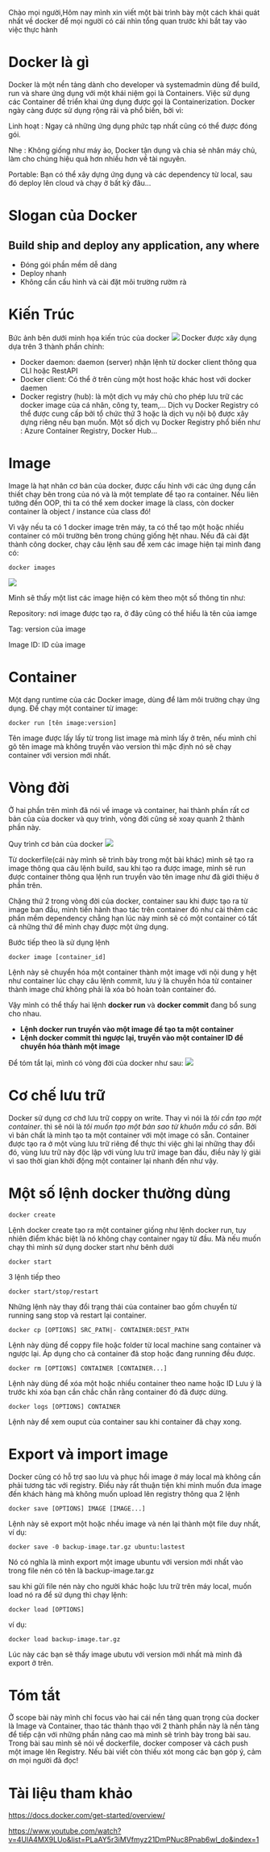 Chào mọi người,Hôm nay mình xin viết một bài trình bày một cách khái quát nhất về docker để mọi người có cái nhìn tổng quan trước khi bắt tay vào việc thực hành
# Docker là gì
Docker là một nền tảng dành cho developer và systemadmin dùng để build, run và share ứng dụng với một khái niệm gọi là Containers.  Việc sử dụng các Container để triển khai ứng dụng được gọi là Containerization. Docker ngày càng được sử dụng rộng rãi và phổ biến, bởi vì:

Linh hoạt : Ngay cả những ứng dụng phức tạp nhất cũng có thể được đóng gói.

Nhẹ : Không giống như máy ảo, Docker tận dụng và chia sẻ nhân máy chủ, làm cho chúng hiệu quả hơn nhiều hơn về tài nguyên.

Portable: Bạn có thể xây dựng ứng dụng và các dependency từ local, sau đó deploy lên cloud và chạy ở bất kỳ đâu...
# Slogan của Docker
## Build ship and deploy any application, any where
- Đóng gói phần mềm dễ dàng
- Deploy nhanh
- Không cần cấu hình và cài đặt môi trường rườm rà
# Kiến Trúc
Bức ảnh bên dưới minh họa kiến trúc của docker
![](https://images.viblo.asia/8367076c-e21c-4b13-9b92-a708b02bfb1b.png)
Docker được xây dụng dựa trên 3 thành phần chính:
- Docker daemon: daemon (server) nhận lệnh từ docker client thông qua CLI hoặc RestAPI
- Docker client: Có thể ở trên cùng một host hoặc khác host với docker daemen
- Docker registry (hub):  là một dịch vụ máy chủ cho phép lưu trữ các docker image của cá nhân, công ty, team,… Dịch vụ Docker Registry có thể được cung cấp bởi tổ chức thứ 3 hoặc là dịch vụ nội bộ được xây dựng riêng nếu bạn muốn. Một số dịch vụ Docker Registry phổ biến như : Azure Container Registry, Docker Hub...
# Image
Image là hạt nhân cơ bản của docker, được cấu hình với các ứng dụng cần thiết chạy bên trong của nó và là một template để tạo ra container. Nếu liên tưởng đến OOP, thì ta có thể xem docker image là class, còn docker container là object / instance của class đó!

Vì vậy nếu ta có 1 docker image trên máy, ta có thể tạo một hoặc nhiều container có môi trường bên trong chúng giống hệt nhau.
Nếu đã cài đặt thành công docker, chạy câu lệnh sau để xem các image hiện tại mình đang có:
```
docker images
```
![](https://images.viblo.asia/165d5d24-c079-4619-807e-174efad6b6c9.png)

Mình sẽ thấy một list các image hiện có kèm theo một số thông tin như:

Repository: nơi image được tạo ra, ở đây cũng có thể hiểu là tên của iamge

Tag: version của image

Image ID: ID của image
# Container
Một dạng runtime của các Docker image, dùng để làm môi trường chạy ứng dụng.
Để chạy một container từ image: 
```
docker run [tên image:version]
```

Tên image được lấy lấy từ trong list image mà mình lấy ở trên, nếu mình chỉ gõ tên image mà không truyền vào version thì mặc định nó sẽ chạy container với version mới nhất.
# Vòng đời
Ở hai phần trên mình đã nói về image và container, hai thành phần rất cơ bản của của docker và quy trình, vòng đời cũng sẽ xoay quanh 2 thành phần này.

Quy trình cơ bản của docker
![](https://images.viblo.asia/b0ee0818-3660-4054-b8b7-d94e8f69757d.png)

Từ dockerfile(cái này mình sẽ trình bày trong một bài khác) mình sẽ tạo ra image thông qua câu lệnh build, sau khi tạo ra được image, mình sẽ run được container thông qua lệnh run truyền vào tên image như đã giới thiệu ở phần trên.

Chặng thứ 2 trong vòng đời của docker, container sau khi được tạo ra từ image ban đầu, mình tiến hành thao tác trên container đó như cài thêm các phần mềm dependency chẳng hạn lúc này mình sẽ có một container có tất cả những thứ để mình chạy được một ứng dụng. 

Bước tiếp theo là sử dụng lệnh
```
docker image [container_id]
```
Lệnh này sẽ chuyển hóa một container thành  một image với nội dung y hệt như container lúc chạy câu lệnh commit, lưu ý là chuyển hóa từ container thành image chứ không phải là xóa bỏ hoàn toàn container đó.

Vậy mình có thể thấy hai lệnh **docker run** và **docker commit** đang bổ sung cho nhau.

- **Lệnh docker run truyền vào một image để tạo ta một container**
- **Lệnh docker commit thì ngược lại, truyền vào một container ID để chuyển hóa thành một image**

Để tóm tắt lại, mình có vòng đời của docker như sau:
![](https://images.viblo.asia/8d655a38-6215-4277-8432-16c239e19643.png)


# Cơ chế lưu trữ
   Docker sử dụng cơ chớ lưu trữ coppy on write. Thay vì nói là *tôi cần tạo một container*. thì sẽ nói là *tôi muốn tạo một bản sao từ khuôn mẫu có sẵn*. Bởi vì bản chất là mình tạo ta một container với một image có sẵn. Container được tạo ra ở một vùng lưu trữ riêng để thực thi việc ghi lại những thay đổi đó, vùng lưu trữ này độc lập với vùng lưu trữ image ban đầu, điều này lý giải vì sao thời gian khởi động một container lại nhanh đến như vậy.
# Một số lệnh docker thường dùng
```
docker create
```

Lệnh docker create tạo ra một container giống như lệnh docker run, tuy nhiên điểm khác biệt là nó không chạy container ngay từ đầu. Mà nếu muốn chạy thì mình sử dụng docker start như bênh dưới
```
docker start
```

3 lệnh tiếp theo

```
docker start/stop/restart
```
Những lệnh này thay đổi trạng thái của container bao gồm chuyển từ running sang stop và restart lại container.

```
docker cp [OPTIONS] SRC_PATH|- CONTAINER:DEST_PATH
```
Lệnh này dùng để coppy file hoặc folder từ local machine sang container và ngược lại. Áp dụng cho cả container đã stop hoặc đang running đều được.
```
docker rm [OPTIONS] CONTAINER [CONTAINER...]
```
Lệnh này dùng để xóa một hoặc nhiều container theo name hoặc ID
Lưu ý là trước khi xóa bạn cần chắc chắn rằng container đó đã được dừng.

```
docker logs [OPTIONS] CONTAINER
```
Lệnh này để xem ouput của container sau khi container đã chạy xong.
# Export và import image
Docker cũng có hỗ trợ sao lưu và phục hồi image ở máy local mà không cần phải tương tác với registry. Điều này rất thuận tiện khi mình muốn đưa image đến khách hàng  mà không muốn upload lên registry thông qua 2 lệnh
```
docker save [OPTIONS] IMAGE [IMAGE...]
```

Lệnh này sẽ export một hoặc nhều image và nén lại thành một file duy nhất, ví dụ:

```
docker save -0 backup-image.tar.gz ubuntu:lastest
```
Nó có nghĩa là mình export một image  ubuntu với version mới nhất vào trong file nén có tên là  backup-image.tar.gz

sau khi gửi file nén này cho người khác hoặc lưu trữ trên máy local, muốn load nó ra để sử dụng thì chạy lệnh:
```
docker load [OPTIONS]
```
ví dụ:
```
docker load backup-image.tar.gz
```

Lúc này các bạn sẽ thấy image ubutu với version mới nhất mà mình đã export ở trên.
# Tóm tắt
Ở scope bài này mình chỉ focus vào hai cái nền tảng  quan trọng của docker là Image và Container, thao tác thành thạo với 2 thành phần này là nền tảng để tiếp cận với những phần nâng cao mà mình sẽ trình bày trong bài sau. Trong bài sau mình sẽ nói về dockerfile, docker composer và cách push một image lên Registry. Nếu bài viết còn thiếu xót mong các bạn góp ý, cảm ơn mọi người đã đọc!
# Tài liệu tham khảo
https://docs.docker.com/get-started/overview/

https://www.youtube.com/watch?v=4UlA4MX9LUo&list=PLaAY5r3iMVfmyz21DmPNuc8Pnab6wl_do&index=1